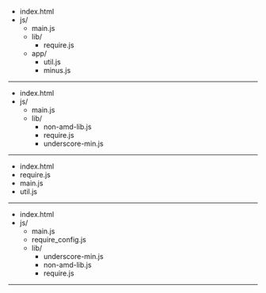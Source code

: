 - index.html
- js/
  - main.js
  - lib/
    - require.js
  - app/
    - util.js
    - minus.js
 
---

- index.html
- js/
  - main.js
  - lib/
    - non-amd-lib.js
    - require.js
    - underscore-min.js

---

- index.html
- require.js
- main.js
- util.js

---

- index.html
- js/
  - main.js
  - require_config.js
  - lib/
    - underscore-min.js
    - non-amd-lib.js
    - require.js

---







